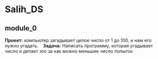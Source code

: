 # Salih_DS

## module_0
<b>Проект:</b> компьютер загадывает целое число от 1 до 100, и нам его нужно угадать.
&ensp;
<b>Задача:</b> Написать программу, которая угадывает число и делает это за как можно меньшее число попыток
